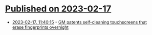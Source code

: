 # [Published on 2023-02-17](index.md)

* [2023-02-17, 11:40:15](https://news.ycombinator.com/item?id=34833475) - [GM patents self-cleaning touchscreens that erase fingerprints overnight](https://newatlas.com/technology/self-cleaning-touch-screen-gm/)
